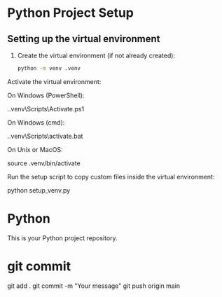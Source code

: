 # Python Project Setup

## Setting up the virtual environment

1. Create the virtual environment (if not already created):
   ```bash
   python -m venv .venv
Activate the virtual environment:

On Windows (PowerShell):

.\.venv\Scripts\Activate.ps1


On Windows (cmd):

.\.venv\Scripts\activate.bat


On Unix or MacOS:

source .venv/bin/activate


Run the setup script to copy custom files inside the virtual environment:

python setup_venv.py

# Python

This is your Python project repository.



# git commit

git add .
git commit -m "Your message"
git push origin main
